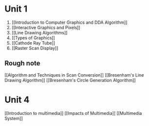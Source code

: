 # Unit 1
1. [[Introduction to Computer Graphics and DDA Algorithm]]
2. [[Interactive Graphics and Pixels]]
3. [[Line Drawing Algorithms]] 
4. [[Types of Graphics]]
5. [[Cathode Ray Tube]]
6. [[Raster Scan Display]]


## Rough note
[[Algorithm and Techniques in Scan Conversion]]
[[Bresenham's Line Drawing Algorithm]]
[[Bresenham's Circle Generation Algorithm]]
# Unit 4
[[Introduction to multimedia]]
[[Impacts of Multimedia]]
[[Multimedia System]]